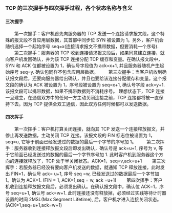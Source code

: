 ###  TCP 的三次握手与四次挥手过程，各个状态名称与含义

#### 三次握手

  第一次握手：客户机首先向服务器的 TCP 发送一个连接请求报文段，这个特殊的报文段不含应用层数据，其首部中同步位 SYN 被设置为 1。另外，客户机会随机选择一个起始序号 seq=x(连接请求报文不携带数据，但要消耗一个序号).
  第二次握手：服务器的 TCP 收到连接请求报文段后，如果同意建立连接，就向客户机发回确认，并为该 TCP 连接分配 TCP 缓存和变量。在确认报文段中，SYN 和 ACK 位都被设置为 1，确认号字段值为 ack=x+1, 并且服务器随机产生起始序号 seq=y. 确认包同样不包含应用层数据。
  第三次握手：当客户机收到确认报文段后，还要向服务器给出确认，并且也要给该连接分配缓存和变量。这个报文段的确认为 ACK 被设置为 1，序号段被设置为 seq=x+1, 确认号字段 ack=y+1. 该报文段可以携带数据，如果不携带数据则不消耗序号。 理想状态下，TCP 连接一旦建立，在通信双方中的任何一方主动关闭连接之前，TCP 连接都将被一直保持下去。因为 TCP 提供全双工通信，因此双方任何时候都可以发送数据。

#### 四次挥手

  第一次挥手：客户机打算关闭连接，就向其 TCP 发送一个连接释放报文，并停止再发送数据，主动关闭 TCP 连接。该报文段的 FIN 标志位被设置为 1，seq=u, 它等于前面已经发送过的数据的最后一个字节的序号加 1。
  第二次挥手：服务器收到连接释放报文段后即发出确认，确认号是 ack=u+1, 序号为 v, 等于它前面已经发送过的数据的最后一个字节序号加 1. 此时客户机到服务器这个方向的连接就释放了，TCP 处于半关闭状态。ACK=1，seq=v,ack=u+1
  第三次挥手：若服务器已经没有要向客户机发送的数据，就通知 TCP 释放连接，此时发出 FIN=1，确认号 ack= u+1, 序号 seq =w, 已经发送过的数据最后一个字节加 1。确认为 ACK=1. (FIN = 1, ACK=1,seq = w, ack =u+1)
  第四次挥手：客户机收到连接释放报文段后，必须发出确认。在确认报文段中，确认位 ACK=1，序号 seq=u+1, 确认号 ack=w+1. 此时连接还没有释放掉，必须经过实践等待计时器设置的时间 2MSL(Max Segment Lifetime), 后，客户机才进入连接关闭状态。 (ACK=1,seq=u+1,ack=w+1)